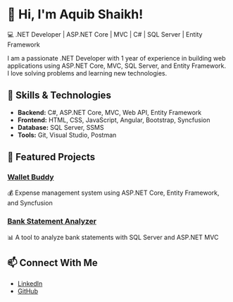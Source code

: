 # 👋 Hi, I'm Aquib Shaikh!

💻 .NET Developer | ASP.NET Core | MVC | C# | SQL Server | Entity Framework  

I am a passionate .NET Developer with 1 year of experience in building web applications using ASP.NET Core, MVC, SQL Server, and Entity Framework. I love solving problems and learning new technologies.  

## 🚀 Skills & Technologies  
- **Backend:** C#, ASP.NET Core, MVC, Web API, Entity Framework  
- **Frontend:** HTML, CSS, JavaScript, Angular, Bootstrap, Syncfusion  
- **Database:** SQL Server, SSMS  
- **Tools:** Git, Visual Studio, Postman  

## 📌 Featured Projects  
### [Wallet Buddy](https://github.com/your-github/wallet-buddy)  
💰 Expense management system using ASP.NET Core, Entity Framework, and Syncfusion  

### [Bank Statement Analyzer](https://github.com/your-github/bank-statement-analyzer)  
📊 A tool to analyze bank statements with SQL Server and ASP.NET MVC  

## 📫 Connect With Me  
- [LinkedIn](https://www.linkedin.com/in/aquib-shaikh-4807a2274?utm_source=share&utm_campaign=share_via&utm_content=profile&utm_medium=android_app)  
- [GitHub](https://github.com/AquibShaikh)

<!---
Aquib2002/Aquib2002 is a ✨ special ✨ repository because its `README.md` (this file) appears on your GitHub profile.
You can click the Preview link to take a look at your changes.
--->
